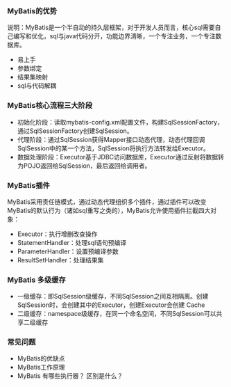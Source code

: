 ### MyBatis的优势
说明：MyBatis是一个半自动的持久层框架，对于开发人员而言，核心sql需要自己编写和优化，sql与java代码分开，功能边界清晰，一个专注业务，一个专注数据库。
* 易上手
* 参数绑定
* 结果集映射
* sql与代码解耦
### MyBatis核心流程三大阶段
* 初始化阶段：读取mybatis-config.xml配置文件，构建SqlSessionFactory，通过SqlSessionFactory创建SqlSession。
* 代理阶段：通过SqlSession获得Mapper接口动态代理，动态代理回调SqlSession中的某一个方法，SqlSession将执行方法转发给Executor。
* 数据处理阶段：Executor基于JDBC访问数据库，Executor通过反射将数据转为POJO返回给SqlSession，最后返回给调用者。

### MyBatis插件
MyBatis采用责任链模式，通过动态代理组织多个插件，通过插件可以改变MyBatis的默认行为（诸如sql重写之类的），MyBatis允许使用插件拦截四大对象：
* Executor：执行增删改查操作
* StatementHandler：处理sql语句预编译
* ParameterHandler：设置预编译参数
* ResultSetHandler：处理结果集

### MyBatis 多级缓存
* 一级缓存：即SqlSession级缓存，不同SqlSession之间互相隔离。创建SqlSession时，会创建其中的Executor，创建Executor会创建 Cache
* 二级缓存：namespace级缓存，在同一个命名空间，不同SqlSession可以共享二级缓存
### 常见问题
* MyBatis的优缺点
* MyBatis工作原理
* MyBatis 有哪些执行器？ 区别是什么？
